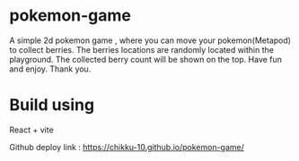 # pokemon-game

A simple 2d pokemon game , where you can move your pokemon(Metapod) to collect berries. The berries locations are randomly located within the playground. The collected berry count will be shown on the top.
Have fun and enjoy. Thank you.

# Build using
React + vite

Github deploy link : https://chikku-10.github.io/pokemon-game/

